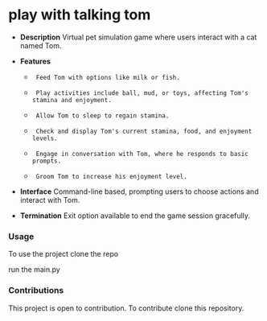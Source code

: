 # play with talking tom

- **Description**
         Virtual pet simulation game where users interact with a cat named Tom.

- **Features**
  -      Feed Tom with options like milk or fish.
  -      Play activities include ball, mud, or toys, affecting Tom's stamina and enjoyment.
  -      Allow Tom to sleep to regain stamina.
  -      Check and display Tom's current stamina, food, and enjoyment levels.
  -      Engage in conversation with Tom, where he responds to basic prompts.
  -      Groom Tom to increase his enjoyment level.

- **Interface** 
         Command-line based, prompting users to choose actions and interact with Tom.

- **Termination**
         Exit option available to end the game session gracefully.
### Usage

To use the project clone the repo

run the main.py

### Contributions

This project is open to contribution. To contribute clone this repository.
